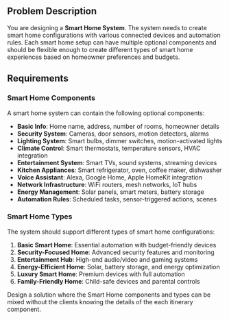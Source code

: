 ## Problem Description

You are designing a **Smart Home System**. The system needs to create smart home configurations with various connected devices and automation rules. Each smart home setup can have multiple optional components and should be flexible enough to create different types of smart home experiences based on homeowner preferences and budgets.

## Requirements

### Smart Home Components

A smart home system can contain the following optional components:

- **Basic Info**: Home name, address, number of rooms, homeowner details
- **Security System**: Cameras, door sensors, motion detectors, alarms
- **Lighting System**: Smart bulbs, dimmer switches, motion-activated lights
- **Climate Control**: Smart thermostats, temperature sensors, HVAC integration
- **Entertainment System**: Smart TVs, sound systems, streaming devices
- **Kitchen Appliances**: Smart refrigerator, oven, coffee maker, dishwasher
- **Voice Assistant**: Alexa, Google Home, Apple HomeKit integration
- **Network Infrastructure**: WiFi routers, mesh networks, IoT hubs
- **Energy Management**: Solar panels, smart meters, battery storage
- **Automation Rules**: Scheduled tasks, sensor-triggered actions, scenes

### Smart Home Types

The system should support different types of smart home configurations:

1. **Basic Smart Home**: Essential automation with budget-friendly devices
2. **Security-Focused Home**: Advanced security features and monitoring
3. **Entertainment Hub**: High-end audio/video and gaming systems
4. **Energy-Efficient Home**: Solar, battery storage, and energy optimization
5. **Luxury Smart Home**: Premium devices with full automation
6. **Family-Friendly Home**: Child-safe devices and parental controls


Design a solution where the Smart Home components and types can be mixed without the clients knowing the details of the each itinerary component.